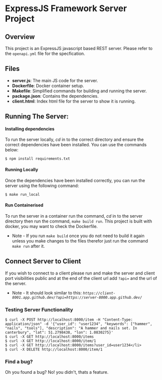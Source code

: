 # ExpressJS Framework Server Project

## Overview
This project is an ExpressJS javascript based REST server. Please refer to the `openapi.yml` file for the specfication.

## Files
- **server.js**: The main JS code for the server.
- **Dockerfile**: Docker container setup.
- **Makefile**: Simplified commands for building and running the server.
- **package.json**: Contains the dependencies.
- **client.html**: Index html file for the server to show it is running.

## Running The Server:
#### Installing dependencies
To run the server locally, *cd* in to the correct directory and ensure the correct dependencies have been installed. You can use the commands below:
```
$ npm install requirements.txt
```
#### Running Locally
Once the dependencies have been installed correctly, you can run the server using the following command:
```
$ make run_local
```

#### Run Containerised
To run the server in a container run the command, *cd* in to the server directory then run the command, `make build run`.
This project is built with docker, you may want to check the Dockerfile.
 - Note  - If you run `make build` once you do not need to build it again unless you make changes to the files therefor just run the command `make run` after it.

## Connect Server to Client
If you wish to connect to a client please run and make the server and client port visibilities public and at the end of the client url add `?api=` and the url of the server. 
- Note - It should look similar to this: *`https://client-8001.app.github.dev/?api=https://server-8000.app.github.dev/`*

### Testing Server Functionality
```
$ curl -X POST http://localhost:8000/item -H "Content-Type: application/json" -d '{"user_id": "user1234", "keywords": ["hammer", "nails", "tools"], "description": "A hammer and nails set. In canterbury", "lat": 51.2798438, "lon": 1.0830275}'
$ curl -X GET http://localhost:8000/items
$ curl -X GET http://localhost:8000/item/1
$ curl -X GET http://localhost:8000/items?user_id=user1234</li>
$ curl -X DELETE http://localhost:8000/item/1
```
### Find a bug?
Oh you found a bug? No! you didn't, thats a feature.